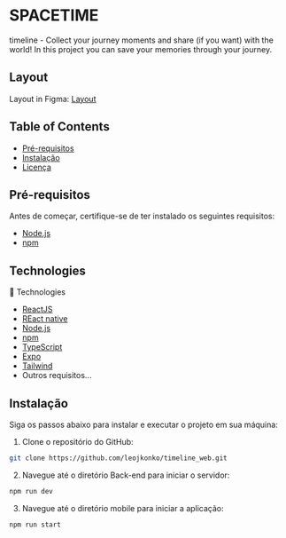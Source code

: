 
# SPACETIME
 
timeline - Collect your journey moments and share (if you want) with the world!
In this project you can save your memories through your journey.

## Layout
Layout in Figma: [Layout](https://www.figma.com/file/n3iGB8MJOUiBPXs5DIjAuZ/C%C3%A1psula-do-tempo-%E2%80%A2-Trilha-Ignite-(Community)?node-id=0%3A1&mode=dev)

## Table of Contents
 
- [Pré-requisitos](#pré-requisitos)
- [Instalação](#instalação) 
- [Licença](#licença)

## Pré-requisitos

Antes de começar, certifique-se de ter instalado os seguintes requisitos:

- [Node.js](https://nodejs.org/)
- [npm](https://www.npmjs.com/)
 
## Technologies

🚀 Technologies

- [ReactJS](https://react.dev/)
- [REact native](https://reactnative.dev/)
- [Node.js](https://nodejs.org/)
- [npm](https://www.npmjs.com/)
- [TypeScript](https://www.typescriptlang.org/)
- [Expo](https://expo.dev/)
- [Tailwind](https://tailwindcss.com/)
- Outros requisitos...


## Instalação

Siga os passos abaixo para instalar e executar o projeto em sua máquina:

1. Clone o repositório do GitHub:
 
```bash
git clone https://github.com/leojkonko/timeline_web.git
```

2. Navegue até o diretório Back-end para iniciar o servidor:

```bash
npm run dev
```
3. Navegue até o diretório mobile para iniciar a aplicação:

```bash
npm run start
```
